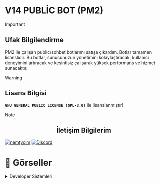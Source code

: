 # V14 PUBLİC BOT (PM2)

 > [!IMPORTANT]
> ## Ufak Bilgilendirme
> PM2 ile çalışan public/sohbet botlarımı satışa çıkardım. Botlar tamamen lisanslıdır. Bu botlar, sunucunuzun yönetimini kolaylaştıracak, kullanıcı deneyimini artıracak ve kesintisiz çalışarak yüksek performans ve hizmet sunacaktır.

> [!WARNING]
> ## Lisans Bilgisi
> **` GNU GENERAL PUBLIC LICENSE (GPL-3.0) `** ile lisanslanmıştır!

> [!NOTE]  
> ## <center>İletişim Bilgilerim</center>
> [![nemtycim](https://img.shields.io/badge/Instagram-E4405F?style=for-the-badge&logo=instagram&logoColor=white)](https://www.instagram.com/nemtycim/)
> [![Discord](https://img.shields.io/badge/Discord-7289DA?style=for-the-badge&logo=discord&logoColor=white)](https://discord.com/users/952214954931544164) 



# 📸 Görseller

<details>
<summary>Developer Sistemleri</summary>
<table>
  <tr>
    <th>Sistem İsmi</th>
    <th>Sistem Resmi</th>
  </tr>
  <tr>
    <td>Kurulum Sistemi</td>
    <td><img src="https://cdn.discordapp.com/attachments/1163892206520770700/1255085427551899729/image.png?ex=667e7be4&is=667d2a64&hm=3dc5d782c92694e0373d88ac2d242e11ed6458b791faf59a69784205f7650300&" alt="kurulum" style="max-width: 100%;"></td>
  </tr>
  <tr>
    <td>Yapay Zeka Kayıt Sistemi (Kullanıcının Sunuculardaki Verilerini Çeker)</td>
    <td><img src="https://media.discordapp.net/attachments/1163892206520770700/1255085427787038730/image.png?ex=667e7be4&is=667d2a64&hm=eaa29615cbd5bf376f35fd74de7caa9e2105c70d609e7e9371b17352ca9d12e0&=&format=webp&quality=lossless&width=604&height=175" alt="ai" style="max-width: 100%;"></td>
  </tr>
   <tr>
    <td>Kısayol Yardım Sistemi</td>
    <td><img src="https://media.discordapp.net/attachments/1163892206520770700/1255085428005011498/image.png?ex=667e7be4&is=667d2a64&hm=69102acfe95a37d7b6dae1a76c8a01a339f5c5a3a91a84557b8a99e31dfe9eaa&=&format=webp&quality=lossless&width=604&height=175" alt="ai" style="max-width: 100%;"></td>
  </tr>
  <tr>
    <td>Kullanıcı Panel Sistemi</td>
    <td><img src="https://media.discordapp.net/attachments/1163892206520770700/1255085428244090890/image.png?ex=667e7be4&is=667d2a64&hm=7e9eadbdfbcb1f2ad6f12f83cbc3f1a7598a5f6e3e3b609335fc6706443f9d06&=&format=webp&quality=lossless&width=604&height=175" alt="ai" style="max-width: 100%;"></td>
  </tr>
  <tr>
    <td>Ceza Panel Sistemi</td>
    <td><img src="https://media.discordapp.net/attachments/1163892206520770700/1255085428491681812/image.png?ex=667e7be4&is=667d2a64&hm=c87503c475eb2c9d05404ce54b930d24044bcf6a938acdfc9fbbfe582d01659e&=&format=webp&quality=lossless&width=604&height=175" alt="ai" style="max-width: 100%;"></td>
  </tr>
  <tr>
    <td>Kısayol Bot Düzenleme Sistemi</td>
    <td><img src="https://media.discordapp.net/attachments/1163892206520770700/1255085428718178346/image.png?ex=667e7be4&is=667d2a64&hm=5fb2ad6ef6b72be87c25af0493a36e9701b80b823fb38506f6089beadacb80e4&=&format=webp&quality=lossless&width=604&height=175" alt="ai" style="max-width: 100%;"></td>
  </tr>
</table>


